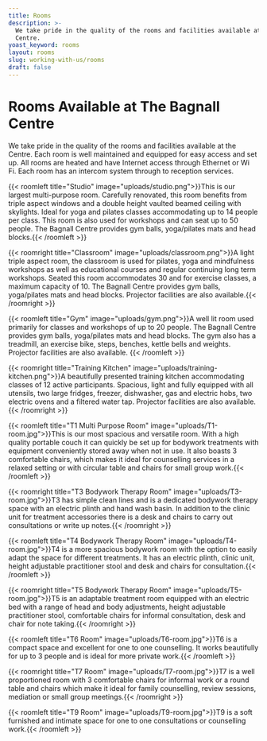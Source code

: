 ```yaml
---
title: Rooms
description: >-
  We take pride in the quality of the rooms and facilities available at the
  Centre.
yoast_keyword: rooms
layout: rooms
slug: working-with-us/rooms
draft: false
---
```

# Rooms Available at The Bagnall Centre

We take pride in the quality of the rooms and facilities available at the Centre. Each room is well maintained and equipped for easy access and set up. All rooms are heated and have Internet access through Ethernet or Wi Fi. Each room has an intercom system through to reception services.

{{< roomleft title="Studio" image="uploads/studio.png">}}This is our largest multi-purpose room. Carefully renovated, this room benefits from triple aspect windows and a double height vaulted beamed ceiling with skylights. Ideal for yoga and pilates classes accommodating up to 14 people per class. This room is also used for workshops and can seat up to 50 people. The Bagnall Centre provides gym balls, yoga/pilates mats and head blocks.{{< /roomleft >}}

{{< roomright title="Classroom" image="uploads/classroom.png">}}A light triple aspect room, the classroom is used for pilates, yoga and mindfulness workshops as well as educational courses and regular continuing long term workshops. Seated this room accommodates 30 and for exercise classes, a maximum capacity of 10. The Bagnall Centre provides gym balls, yoga/pilates mats and head blocks. Projector facilities are also available.{{< /roomright >}}

{{< roomleft title="Gym" image="uploads/gym.png">}}A well lit room used primarily for classes and workshops of up to 20 people. The Bagnall Centre provides gym balls, yoga/pilates mats and head blocks. The gym also has a treadmill, an exercise bike, steps, benches, kettle bells and weights. Projector facilities are also available. {{< /roomleft >}}

{{< roomright title="Training Kitchen" image="uploads/training-kitchen.png">}}A beautifully presented training kitchen accommodating classes of 12 active participants. Spacious, light and fully equipped with all utensils, two large fridges, freezer, dishwasher, gas and electric hobs, two electric ovens and a filtered water tap. Projector facilities are also available.{{< /roomright >}}

{{< roomleft title="T1 Multi Purpose Room" image="uploads/T1-room.jpg">}}This is our most spacious and versatile room. With a high quality portable couch it can quickly be set up for bodywork treatments with equipment conveniently stored away when not in use. It also boasts 3 comfortable chairs, which makes it ideal for counselling services in a relaxed setting or with circular table and chairs for small group work.{{< /roomleft >}}

{{< roomright title="T3 Bodywork Therapy Room" image="uploads/T3-room.jpg">}}T3 has simple clean lines and is a dedicated bodywork therapy space with an electric plinth and hand wash basin. In addition to the clinic unit for treatment accessories there is a desk and chairs to carry out consultations or write up notes.{{< /roomright >}}

{{< roomleft title="T4 Bodywork Therapy Room" image="uploads/T4-room.jpg">}}T4 is a more spacious bodywork room with the option to easily adapt the space for different treatments. It has an electric plinth, clinic unit, height adjustable practitioner stool and desk and chairs for consultation.{{< /roomleft >}}

{{< roomright title="T5 Bodywork Therapy Room" image="uploads/T5-room.jpg">}}T5 is an adaptable treatment room equipped with an electric bed with a range of head and body adjustments, height adjustable practitioner stool, comfortable chairs for informal consultation, desk and chair for note taking.{{< /roomright >}}

{{< roomleft title="T6 Room" image="uploads/T6-room.jpg">}}T6 is a compact space and excellent for one to one counselling. It works beautifully for up to 3 people and is ideal for more private work.{{< /roomleft >}}

{{< roomright title="T7 Room" image="uploads/T7-room.jpg">}}T7 is a well proportioned room with 3 comfortable chairs for informal work or a round table and chairs which make it ideal for family counselling, review sessions, mediation or small group meetings.{{< /roomright >}}

{{< roomleft title="T9 Room" image="uploads/T9-room.jpg">}}T9 is a soft furnished and intimate space for one to one consultations or counselling work.{{< /roomleft >}}
